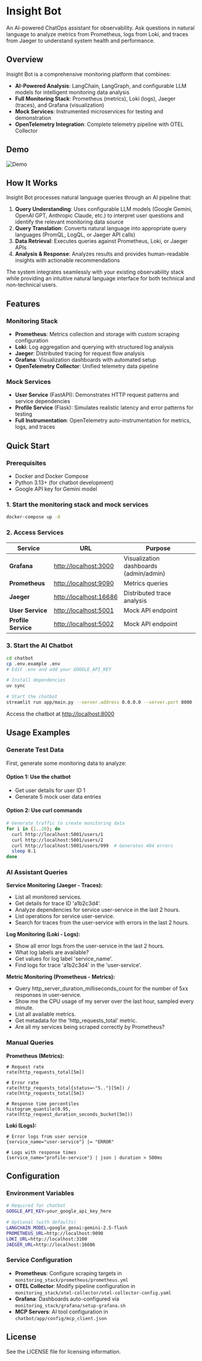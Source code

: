 # Insight Bot

An AI-powered ChatOps assistant for observability. Ask questions in natural language to analyze metrics from Prometheus, logs from Loki, and traces from Jaeger to understand system health and performance.

## Overview

Insight Bot is a comprehensive monitoring platform that combines:

- **AI-Powered Analysis**: LangChain, LangGraph, and configurable LLM models for intelligent monitoring data analysis
- **Full Monitoring Stack**: Prometheus (metrics), Loki (logs), Jaeger (traces), and Grafana (visualization)
- **Mock Services**: Instrumented microservices for testing and demonstration
- **OpenTelemetry Integration**: Complete telemetry pipeline with OTEL Collector

## Demo

![Demo](media/demo.gif)

## How It Works

Insight Bot processes natural language queries through an AI pipeline that:

1. **Query Understanding**: Uses configurable LLM models (Google Gemini, OpenAI GPT, Anthropic Claude, etc.) to interpret user questions and identify the relevant monitoring data source
2. **Query Translation**: Converts natural language into appropriate query languages (PromQL, LogQL, or Jaeger API calls)
3. **Data Retrieval**: Executes queries against Prometheus, Loki, or Jaeger APIs
4. **Analysis & Response**: Analyzes results and provides human-readable insights with actionable recommendations

The system integrates seamlessly with your existing observability stack while providing an intuitive natural language interface for both technical and non-technical users.

## Features

### Monitoring Stack

- **Prometheus**: Metrics collection and storage with custom scraping configuration
- **Loki**: Log aggregation and querying with structured log analysis
- **Jaeger**: Distributed tracing for request flow analysis
- **Grafana**: Visualization dashboards with automated setup
- **OpenTelemetry Collector**: Unified telemetry data pipeline

### Mock Services

- **User Service** (FastAPI): Demonstrates HTTP request patterns and service dependencies
- **Profile Service** (Flask): Simulates realistic latency and error patterns for testing
- **Full Instrumentation**: OpenTelemetry auto-instrumentation for metrics, logs, and traces

## Quick Start

### Prerequisites

- Docker and Docker Compose
- Python 3.13+ (for chatbot development)
- Google API key for Gemini model

### 1. Start the monitoring stack and mock services

```bash
docker-compose up -d
```

### 2. Access Services

| Service | URL | Purpose |
|---------|-----|---------|
| **Grafana** | <http://localhost:3000> | Visualization dashboards (admin/admin) |
| **Prometheus** | <http://localhost:9090> | Metrics queries |
| **Jaeger** | <http://localhost:16686> | Distributed trace analysis |
| **User Service** | <http://localhost:5001> | Mock API endpoint |
| **Profile Service** | <http://localhost:5002> | Mock API endpoint |

### 3. Start the AI Chatbot

```bash
cd chatbot
cp .env.example .env
# Edit .env and add your GOOGLE_API_KEY

# Install dependencies
uv sync

# Start the chatbot
streamlit run app/main.py --server.address 0.0.0.0 --server.port 8000 --server.headless true
```

Access the chatbot at <http://localhost:8000>

## Usage Examples

### Generate Test Data

First, generate some monitoring data to analyze:

#### Option 1: Use the chatbot

- Get user details for user ID 1
- Generate 5 mock user data entries

#### Option 2: Use curl commands

```bash
# Generate traffic to create monitoring data
for i in {1..20}; do
  curl http://localhost:5001/users/1
  curl http://localhost:5001/users/2
  curl http://localhost:5001/users/999  # Generates 404 errors
  sleep 0.1
done
```

### AI Assistant Queries

**Service Monitoring (Jaeger - Traces):**

- List all monitored services.
- Get details for trace ID 'a1b2c3d4'.
- Analyze dependencies for service user-service in the last 2 hours.
- List operations for service user-service.
- Search for traces from the user-service with errors in the last 2 hours.

**Log Monitoring (Loki - Logs):**

- Show all error logs from the user-service in the last 2 hours.
- What log labels are available?
- Get values for log label 'service_name'.
- Find logs for trace 'a1b2c3d4' in the 'user-service'.

**Metric Monitoring (Prometheus - Metrics):**

- Query http_server_duration_milliseconds_count for the number of 5xx responses in user-service.
- Show me the CPU usage of my server over the last hour, sampled every minute.
- List all available metrics.
- Get metadata for the 'http_requests_total' metric.
- Are all my services being scraped correctly by Prometheus?

### Manual Queries

**Prometheus (Metrics):**

```promql
# Request rate
rate(http_requests_total[5m])

# Error rate
rate(http_requests_total{status=~"5.."}[5m]) / rate(http_requests_total[5m])

# Response time percentiles
histogram_quantile(0.95, rate(http_request_duration_seconds_bucket[5m]))
```

**Loki (Logs):**

```logql
# Error logs from user service
{service_name="user-service"} |= "ERROR"

# Logs with response times
{service_name="profile-service"} | json | duration > 500ms
```

## Configuration

### Environment Variables

```bash
# Required for chatbot
GOOGLE_API_KEY=your_google_api_key_here

# Optional (with defaults)
LANGCHAIN_MODEL=google_genai:gemini-2.5-flash
PROMETHEUS_URL=http://localhost:9090
LOKI_URL=http://localhost:3100
JAEGER_URL=http://localhost:16686
```

### Service Configuration

- **Prometheus**: Configure scraping targets in `monitoring_stack/prometheus/prometheus.yml`
- **OTEL Collector**: Modify pipeline configuration in `monitoring_stack/otel-collector/otel-collector-config.yaml`
- **Grafana**: Dashboards auto-configured via `monitoring_stack/grafana/setup-grafana.sh`
- **MCP Servers**: AI tool configuration in `chatbot/app/config/mcp_client.json`

## License

See the LICENSE file for licensing information.
